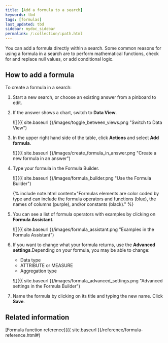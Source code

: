 ```yaml
---
title: [Add a formula to a search]
keywords: tbd
tags: [formulas]
last_updated: tbd
sidebar: mydoc_sidebar
permalink: /:collection/:path.html
---
```

You can add a formula directly within a search. Some common reasons for using a formula in a search are to perform mathematical functions, check for and replace null values, or add conditional logic.

## How to add a formula

To create a formula in a search:

1. Start a new search, or choose an existing answer from a pinboard to edit.
2. If the answer shows a chart, switch to **Data View**.

     ![]({{ site.baseurl }}/images/toggle_between_views.png "Switch to Data View")

3. In the upper right hand side of the table, click **Actions** and select **Add formula**.

     ![]({{ site.baseurl }}/images/create_formula_in_answer.png "Create a new formula in an answer")

4. Type your formula in the Formula Builder.

     ![]({{ site.baseurl }}/images/formula_builder.png "Use the Formula Builder")

    {% include note.html content="Formulas elements are color coded by type and can include the formula operators and functions (blue), the names of columns (purple), and/or constants (black)." %}

5.  You can see a list of formula operators with examples by clicking on **Formula Assistant.**

    ![]({{ site.baseurl }}/images/formula_assistant.png "Examples in the Formula Assistant")

6.  If you want to change what your formula returns, use the **Advanced settings**.Depending on your formula, you may be able to change:

    -   Data type
    -   ATTRIBUTE or MEASURE
    -   Aggregation type

    ![]({{ site.baseurl }}/images/formula_advanced_settings.png "Advanced settings in the Formula Builder")

7. Name the formula by clicking on its title and typing the new name. Click **Save**.


## Related information  

[Formula function reference]({{ site.baseurl }}/reference/formula-reference.html#)

